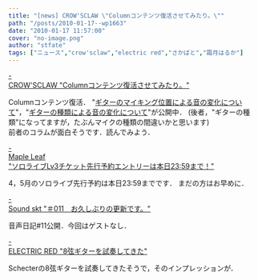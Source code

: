 ```yaml
---
title: "[news] CROW'SCLAW \"Columnコンテンツ復活させてみたり。\""
path: "/posts/2010-01-17--wp1663"
date: "2010-01-17 11:57:00"
cover: "no-image.png"
author: "stfate"
tags: ["ニュース","crow'sclaw","electric red","さかばと","霜月はるか"]
---
```


<style type="text/css">
<!--
p {white-space: pre-wrap};
-->
</style>

<a class="topics" href="http://www.crowsclaw.info/diary.php" target="_blank">- CROW'SCLAW "Columnコンテンツ復活させてみたり。"</a>
<div class="news">Columnコンテンツ復活．
"<a href="http://column.crowsclaw.info/01.php" target="_blank">ギターのマイキング位置による音の変化について</a>"，"<a href="http://column.crowsclaw.info/02.php" target="_blank">ギターの種類による音の変化について</a>"が公開中．
(後者，"ギターの種類"になってますが，たぶんマイクの種類の間違いかと思います)
<div id="talk">前者のコラムが面白そうです．読んでみよう．</div></div>

<a class="topics" href="http://shimotsukin.com/" target="_blank">- Maple Leaf "ソロライブLv3チケット先行予約エントリーは本日23:59まで！"</a>
<div class="news">4，5月のソロライブ先行予約は本日23:59までです．
まだの方はお早めに．</div>

<a class="topics" href="http://www.voiceblog.jp/tuten/" target="_blank">- Sound skt "＃011　お久しぶりの更新です。"</a>
<div class="news">音声日記#11公開．今回はゲストなし．</div>

<a class="topics" href="http://punya.jp/keikoku/" target="_blank">- ELECTRIC RED "8弦ギターを試奏してきた"</a>
<div class="news">Schecterの8弦ギターを試奏してきたそうで，そのインプレッションが．</div>